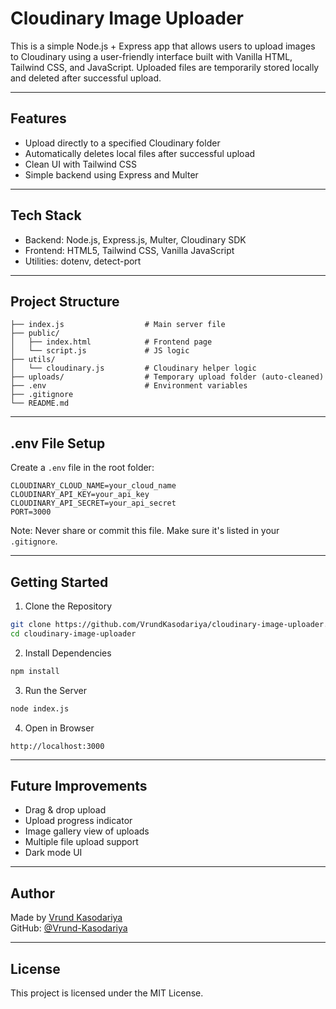 
# Cloudinary Image Uploader

This is a simple Node.js + Express app that allows users to upload images to Cloudinary using a user-friendly interface built with Vanilla HTML, Tailwind CSS, and JavaScript. Uploaded files are temporarily stored locally and deleted after successful upload.

---

## Features

- Upload directly to a specified Cloudinary folder  
- Automatically deletes local files after successful upload  
- Clean UI with Tailwind CSS  
- Simple backend using Express and Multer  

---

## Tech Stack

- Backend: Node.js, Express.js, Multer, Cloudinary SDK  
- Frontend: HTML5, Tailwind CSS, Vanilla JavaScript  
- Utilities: dotenv, detect-port

---

## Project Structure

```
├── index.js                  # Main server file
├── public/
│   ├── index.html            # Frontend page
│   └── script.js             # JS logic
├── utils/
│   └── cloudinary.js         # Cloudinary helper logic
├── uploads/                  # Temporary upload folder (auto-cleaned)
├── .env                      # Environment variables
├── .gitignore
└── README.md
```

---

## .env File Setup

Create a `.env` file in the root folder:

```env
CLOUDINARY_CLOUD_NAME=your_cloud_name
CLOUDINARY_API_KEY=your_api_key
CLOUDINARY_API_SECRET=your_api_secret
PORT=3000
```

Note: Never share or commit this file. Make sure it's listed in your `.gitignore`.

---

## Getting Started

1. Clone the Repository

```bash
git clone https://github.com/VrundKasodariya/cloudinary-image-uploader.git
cd cloudinary-image-uploader
```

2. Install Dependencies

```bash
npm install
```

3. Run the Server

```bash
node index.js
```

4. Open in Browser

```
http://localhost:3000
```

---

## Future Improvements

- Drag & drop upload  
- Upload progress indicator  
- Image gallery view of uploads  
- Multiple file upload support  
- Dark mode UI  

---

## Author

Made by [Vrund Kasodariya](https://www.linkedin.com/in/vrund-kasodariya-89235425b/)  
GitHub: [@Vrund-Kasodariya](https://github.com/Vrund-Kasodariya)

---

## License

This project is licensed under the MIT License.
